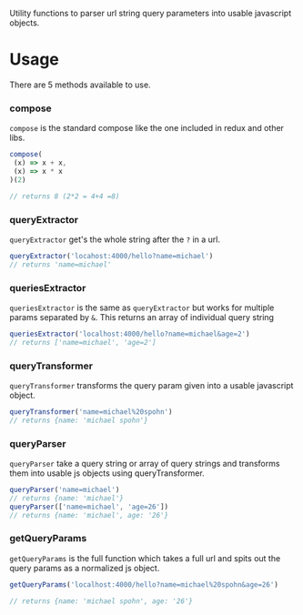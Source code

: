 Utility functions to parser url string query parameters into usable javascript objects.

# Usage

There are 5 methods available to use. 

### compose

`compose` is the standard compose like the one included in redux and other libs. 

```javascript
compose(
 (x) => x + x,
 (x) => x * x
)(2)

// returns 8 (2*2 = 4+4 =8)
```

### queryExtractor

`queryExtractor` get's the whole string after the `?` in a url.

```javascript
queryExtractor('locahost:4000/hello?name=michael')
// returns 'name=michael'
```


### queriesExtractor
`queriesExtractor` is the same as `queryExtractor` but works for multiple params separated by `&`. This returns an array of individual query string

```javascript
queriesExtractor('localhost:4000/hello?name=michael&age=2')
// returns ['name=michael', 'age=2']
```



### queryTransformer

`queryTransformer` transforms the query param given into a usable javascript object.

```javascript
queryTransformer('name=michael%20spohn')
// returns {name: 'michael spohn'}
```


### queryParser

`queryParser` take a query string or array of query strings and transforms them into usable js objects using queryTransformer.

```javascript
queryParser('name=michael')
// returns {name: 'michael'}
queryParser(['name=michael', 'age=26'])
// returns {name: 'michael', age: '26'}
```


### getQueryParams

`getQueryParams` is the full function which takes a full url and spits out the query params as a normalized js object.

```javascript
getQueryParams('localhost:4000/hello?name=michael%20spohn&age=26')

// returns {name: 'michael spohn', age: '26'}
```
